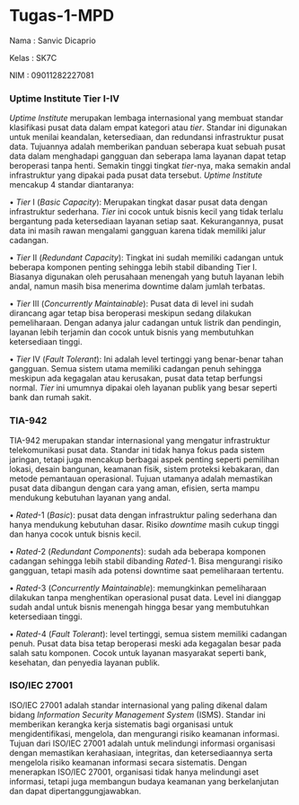 # Tugas-1-MPD

Nama : Sanvic Dicaprio

Kelas : SK7C

NIM : 09011282227081


### Uptime Institute Tier I-IV
_Uptime Institute_ merupakan lembaga internasional yang membuat standar klasifikasi pusat data dalam empat kategori atau _tier_. Standar ini digunakan untuk menilai keandalan, ketersediaan, dan redundansi infrastruktur pusat data. Tujuannya adalah memberikan panduan seberapa kuat sebuah pusat data dalam menghadapi gangguan dan seberapa lama layanan dapat tetap beroperasi tanpa henti. Semakin tinggi tingkat _tier_-nya, maka semakin andal infrastruktur yang dipakai pada pusat data tersebut. _Uptime Institute_ mencakup 4 standar diantaranya:

•	_Tier_ I (_Basic Capacity_): Merupakan tingkat dasar pusat data dengan infrastruktur sederhana. _Tier_ ini cocok untuk bisnis kecil yang tidak terlalu bergantung pada ketersediaan layanan setiap saat. Kekurangannya, pusat data ini masih rawan mengalami gangguan karena tidak memiliki jalur cadangan.

•	_Tier_ II (_Redundant Capacity_): Tingkat ini sudah memiliki cadangan untuk beberapa komponen penting sehingga lebih stabil dibanding Tier I. Biasanya digunakan oleh perusahaan menengah yang butuh layanan lebih andal, namun masih bisa menerima downtime dalam jumlah terbatas.

•	_Tier_ III (_Concurrently Maintainable_): Pusat data di level ini sudah dirancang agar tetap bisa beroperasi meskipun sedang dilakukan pemeliharaan. Dengan adanya jalur cadangan untuk listrik dan pendingin, layanan lebih terjamin dan cocok untuk bisnis yang membutuhkan ketersediaan tinggi.

•	_Tier_ IV (_Fault Tolerant_): Ini adalah level tertinggi yang benar-benar tahan gangguan. Semua sistem utama memiliki cadangan penuh sehingga meskipun ada kegagalan atau kerusakan, pusat data tetap berfungsi normal. _Tier_ ini umumnya dipakai oleh layanan publik yang besar seperti bank dan rumah sakit.


### TIA-942
TIA-942 merupakan standar internasional yang mengatur infrastruktur telekomunikasi pusat data. Standar ini tidak hanya fokus pada sistem jaringan, tetapi juga mencakup berbagai aspek penting seperti pemilihan lokasi, desain bangunan, keamanan fisik, sistem proteksi kebakaran, dan metode pemantauan operasional. Tujuan utamanya adalah memastikan pusat data dibangun dengan cara yang aman, efisien, serta mampu mendukung kebutuhan layanan yang andal.

•	_Rated_-1 (_Basic_): pusat data dengan infrastruktur paling sederhana dan hanya mendukung kebutuhan dasar. Risiko _downtime_ masih cukup tinggi dan hanya cocok untuk bisnis kecil.

•	_Rated_-2 (_Redundant Components_): sudah ada beberapa komponen cadangan sehingga lebih stabil dibanding _Rated_-1. Bisa mengurangi risiko gangguan, tetapi masih ada potensi downtime saat pemeliharaan tertentu.

•	_Rated_-3 (_Concurrently Maintainable_): memungkinkan pemeliharaan dilakukan tanpa menghentikan operasional pusat data. Level ini dianggap sudah andal untuk bisnis menengah hingga besar yang membutuhkan ketersediaan tinggi.

•	_Rated_-4 (_Fault Tolerant_): level tertinggi, semua sistem memiliki cadangan penuh. Pusat data bisa tetap beroperasi meski ada kegagalan besar pada salah satu komponen. Cocok untuk layanan masyarakat seperti bank, kesehatan, dan penyedia layanan publik.

### ISO/IEC 27001
ISO/IEC 27001 adalah standar internasional yang paling dikenal dalam bidang _Information Security Management System_ (ISMS). Standar ini memberikan kerangka kerja sistematis bagi organisasi untuk mengidentifikasi, mengelola, dan mengurangi risiko keamanan informasi. Tujuan dari ISO/IEC 27001 adalah untuk melindungi informasi organisasi dengan memastikan kerahasiaan, integritas, dan ketersediaannya serta mengelola risiko keamanan informasi secara sistematis. Dengan menerapkan ISO/IEC 27001, organisasi tidak hanya melindungi aset informasi, tetapi juga membangun budaya keamanan yang berkelanjutan dan dapat dipertanggungjawabkan.
